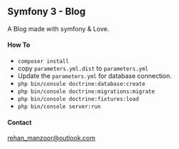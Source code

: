 Symfony 3 - Blog
---

A Blog made with symfony & Love.

#### How To
* `composer install`
* copy `parameters.yml.dist` to `parameters.yml`
* Update the `parameters.yml` for database connection.
* `php bin/console doctrine:database:create`
* `php bin/console doctrine:migrations:migrate`
* `php bin/console doctrine:fixtures:load`
* `php bin/console server:run`

#### Contact

[rehan_manzoor@outlook.com](mailto://rehan_manzoor@outlook.com)
